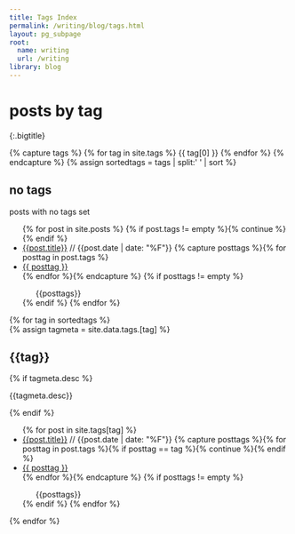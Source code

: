 ```yaml
---
title: Tags Index
permalink: /writing/blog/tags.html
layout: pg_subpage
root:
  name: writing
  url: /writing
library: blog
---
```


# posts by tag
{:.bigtitle}

<div class="tagindex">
  {% capture tags %}
    {% for tag in site.tags %}
      {{ tag[0] }}
    {% endfor %}
  {% endcapture %}
  {% assign sortedtags = tags | split:' ' | sort %}
  <div class="tagbox">
    <div class="taginfo">
      <h2 id="no-tag" class="tagname">no tags</h2>
      <p class="tagdesc">posts with no tags set</p>
    </div>
    <ul class="taglist">
    {% for post in site.posts %}
    {% if post.tags != empty %}{% continue %}{% endif %}
      <li>
        <a class="postlink" href="{{post.url}}">{{post.title}}</a>
        <span class="postinfo">
          // <span class="date">{{post.date | date: "%F"}}</span>
          {% capture posttags %}{% for posttag in post.tags %}<li><a href="#{{posttag}}">{{ posttag }}</a></li>{% endfor %}{% endcapture %}
          {% if posttags != empty %}
            <ul class="tags">
            {{posttags}}
            </ul>
          {% endif %}
        </span>
      </li>
    {% endfor %}
    </ul>
  </div>
  {% for tag in sortedtags %}
  <div class="tagbox">
    {% assign tagmeta = site.data.tags.[tag] %}
    <div class="taginfo">
      <h2 id="{{tag}}" class="tagname">{{tag}}</h2>
      {% if tagmeta.desc %}
      <p class="tagdesc">{{tagmeta.desc}}</p>
      {% endif %}
    </div>
    <ul class="taglist">
    {% for post in site.tags[tag] %}
      <li>
        <a class="postlink" href="{{post.url}}">{{post.title}}</a>
        <span class="postinfo">
          // <span class="date">{{post.date | date: "%F"}}</span>
          {% capture posttags %}{% for posttag in post.tags %}{% if posttag == tag %}{% continue %}{% endif %}<li><a href="#{{posttag}}">{{ posttag }}</a></li>{% endfor %}{% endcapture %}
          {% if posttags != empty %}
            <ul class="tags">
            {{posttags}}
            </ul>
          {% endif %}
        </span>
      </li>
    {% endfor %}
    </ul>
  </div>
  {% endfor %} <!-- for tag in tags -->
</div>